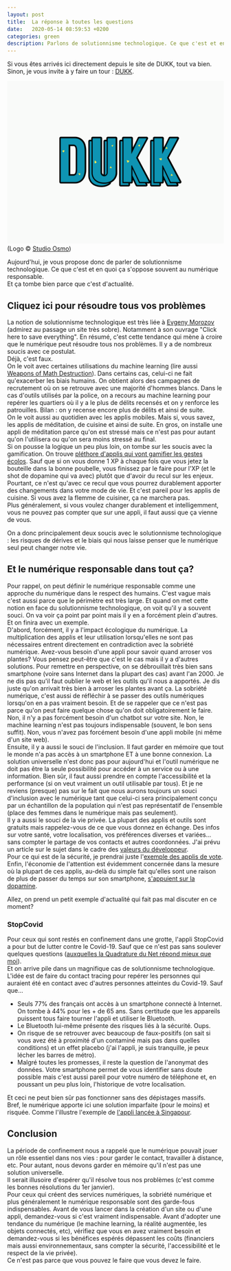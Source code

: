 ```yaml
---
layout: post
title:  La réponse à toutes les questions
date:   2020-05-14 08:59:53 +0200
categories: green
description: Parlons de solutionnisme technologique. Ce que c'est et en quoi ça s'oppose souvent au numérique responsable. 
---
```


Si vous êtes arrivés ici directement depuis le site de DUKK, tout va bien.  
Sinon, je vous invite à y faire un tour : [DUKK](https://dukk.surge.sh).  
   
![DUKK](/assets/dukk.webp)
(Logo &copy; [Studio Osmo](https://twitter.com/Moetxea))

   
Aujourd'hui, je vous propose donc de parler de solutionnisme technologique. Ce que c'est et en quoi ça s'oppose souvent au numérique responsable.  
Et ça tombe bien parce que c'est d'actualité. 

## Cliquez ici pour résoudre tous vos problèmes
La notion de solutionnisme technologique est très liée à [Evgeny Morozov](https://www.evgenymorozov.com/) (admirez au passage un site très sobre). Notamment à son ouvrage "Click here to save everything". En résumé, c'est cette tendance qui mène à croire que le numérique peut résoudre tous nos problèmes. Il y a de nombreux soucis avec ce postulat.   
Déjà, c'est faux.  
On le voit avec certaines utilisations du machine learning (lire aussi [Weapons of Math Destruction](https://en.wikipedia.org/wiki/Weapons_of_Math_Destruction)). Dans certains cas, celui-ci ne fait qu'exacerber les biais humains. On obtient alors des campagnes de recrutement où on se retrouve avec une majorité d'hommes blancs. Dans le cas d'outils utilisés par la police, on a recours au machine learning pour repérer les quartiers où il y a le plus de délits recensés et on y renforce les patrouilles. Bilan : on y recense encore plus de délits et ainsi de suite.  
On le voit aussi au quotidien avec les applis mobiles. Mais si, vous savez, les applis de méditation, de cuisine et ainsi de suite. En gros, on installe une appli de méditation parce qu'on est stressé mais ce n'est pas pour autant qu'on l'utilisera ou qu'on sera moins stressé au final.  
Si on pousse la logique un peu plus loin, on tombe sur les soucis avec la gamification. On trouve [pléthore d'applis qui vont gamifier les gestes écolos](http://ldevernay.github.io/green/2019/06/10/transition.html). Sauf que si on vous donne 1 XP à chaque fois que vous jetez la bouteille dans la bonne poubelle, vous finissez par le faire pour l'XP (et le shot de dopamine qui va avec) plutôt que d'avoir du recul sur les enjeux. Pourtant, ce n'est qu'avec ce recul que vous pourrez durablement apporter des changements dans votre mode de vie. Et c'est pareil pour les applis de cuisine. Si vous avez la flemme de cuisiner, ça ne marchera pas.  
Plus généralement, si vous voulez changer durablement et intelligemment, vous ne pouvez pas compter que sur une appli, il faut aussi que ça vienne de vous.  
   
On a donc principalement deux soucis avec le solutionnisme technologique : les risques de dérives et le biais qui nous laisse penser que le numérique seul peut changer notre vie.  
  
## Et le numérique responsable dans tout ça?
Pour rappel, on peut définir le numérique responsable comme une approche du numérique dans le respect des humains. C'est vague mais c'est aussi parce que le périmètre est très large. Et quand on met cette notion en face du solutionnisme technologique, on voit qu'il y a souvent souci.
On va voir ça point par point mais il y en a forcément plein d'autres.  
Et on finira avec un exemple.   
D'abord, forcément, il y a l'impact écologique du numérique. La multiplication des applis et leur utilisation lorsqu'elles ne sont pas nécessaires entrent directement en contradiction avec la sobriété numérique. Avez-vous besoin d'une appli pour savoir quand arroser vos plantes? Vous pensez peut-être que c'est le cas mais il y a d'autres solutions. Pour remettre en perspective, on se débrouillait très bien sans smartphone (voire sans Internet dans la plupart des cas) avant l'an 2000. Je ne dis pas qu'il faut oublier le web et les outils qu'il nous a apportés. Je dis juste qu'on arrivait très bien à arroser les plantes avant ça. La sobriété numérique, c'est aussi de réfléchir à se passer des outils numériques lorsqu'on en a pas vraiment besoin. Et de se rappeler que ce n'est pas parce qu'on peut faire quelque chose qu'on doit obligatoirement le faire. Non, il n'y a pas forcément besoin d'un chatbot sur votre site. Non, le machine learning n'est pas toujours indispensable (souvent, le bon sens suffit). Non, vous n'avez pas forcément besoin d'une appli mobile (ni même d'un site web).    
Ensuite, il y a aussi le souci de l'inclusion. Il faut garder en mémoire que tout le monde n'a pas accès à un smartphone ET à une bonne connexion. La solution universelle n'est donc pas pour aujourd'hui et l'outil numérique ne doit pas être la seule possibilité pour accéder à un service ou à une information. Bien sûr, il faut aussi prendre en compte l'accessibilité et la performance (si on veut vraiment un outil utilisable par tous). Et je ne reviens (presque) pas sur le fait que nous aurons toujours un souci d'inclusion avec le numérique tant que celui-ci sera principalement conçu par un échantillon de la population qui n'est pas représentatif de l'ensemble (place des femmes dans le numérique mais pas seulement).   
Il y a aussi le souci de la vie privée. La plupart des applis et outils sont gratuits mais rappelez-vous de ce que vous donnez en échange. Des infos sur votre santé, votre localisation, vos préférences diverses et variées... sans compter le partage de vos contacts et autres coordonnées. J'ai prévu un article sur le sujet dans le cadre des [valeurs du développeur](http://ldevernay.github.io/green/2019/09/03/valeurs.html).  
Pour ce qui est de la sécurité, je prendrai juste l'[exemple des applis de vote](https://www.wired.com/story/voatz-voting-app-security-flaws/).  
Enfin, l'économie de l'attention est évidemment concernée dans la mesure où la plupart de ces applis, au-delà du simple fait qu'elles sont une raison de plus de passer du temps sur son smartphone, [s'appuient sur la dopamine](https://www.arte.tv/fr/videos/RC-017841/dopamine/). 
   
Allez, on prend un petit exemple d'actualité qui fait pas mal discuter en ce moment?

### StopCovid
Pour ceux qui sont restés en confinement dans une grotte, l'appli StopCovid a pour but de lutter contre le Covid-19. Sauf que ce n'est pas sans soulever quelques questions ([auxquelles la Quadrature du Net répond mieux que moi](https://www.laquadrature.net/2020/04/14/nos-arguments-pour-rejeter-stopcovid/)).  
Et on arrive pile dans un magnifique cas de solutionnisme technologique.  
L'idée est de faire du contact tracing pour repérer les personnes qui auraient été en contact avec d'autres personnes atteintes du Covid-19. Sauf que...
* Seuls 77% des français ont accès à un smartphone connecté à Internet. On tombe à 44% pour les + de 65 ans. Sans certitude que les appareils puissent tous faire tourner l'appli et utiliser le Bluetooth.
* Le Bluetooth lui-même présente des risques liés à la sécurité. Oups.  
* On risque de se retrouver avec beaucoup de faux-positifs (on sait si vous avez été à proximité d'un contaminé mais pas dans quelles conditions) et un effet placebo (j'ai l'appli, je suis tranquille, je peux lécher les barres de métro).
* Malgré toutes les promesses, il reste la question de l'anonymat des données. Votre smartphone permet de vous identifier sans doute possible mais c'est aussi pareil pour votre numéro de téléphone et, en poussant un peu plus loin, l'historique de votre localisation.  

Et ceci ne peut bien sûr pas fonctionner sans des dépistages massifs.   
Bref, le numérique apporte ici une solution imparfaite (pour le moins) et risquée. Comme l'illustre l'exemple de [l'appli lancée à Singapour](https://www.letemps.ch/economie/singapour-tracage-app-degenere-surveillance-masse).

## Conclusion
La période de confinement nous a rappelé que le numérique pouvait jouer un rôle essentiel dans nos vies : pour garder le contact, travailler à distance, etc. Pour autant, nous devons garder en mémoire qu'il n'est pas une solution universelle.   
Il serait illusoire d'espérer qu'il résolve tous nos problèmes (c'est comme les bonnes résolutions du 1er janvier).  
Pour ceux qui créent des services numériques, la sobriété numérique et plus généralement le numérique responsable sont des garde-fous indispensables. Avant de vous lancer dans la création d'un site ou d'une appli, demandez-vous si c'est vraiment indispensable. Avant d'adopter une tendance du numérique (le machine learning, la réalité augmentée, les objets connectés, etc), vérifiez que vous en avez vraiment besoin et demandez-vous si les bénéfices espérés dépassent les coûts (financiers mais aussi environnementaux, sans compter la sécurité, l'accessibilité et le respect de la vie privée).  
Ce n'est pas parce que vous pouvez le faire que vous devez le faire. 

